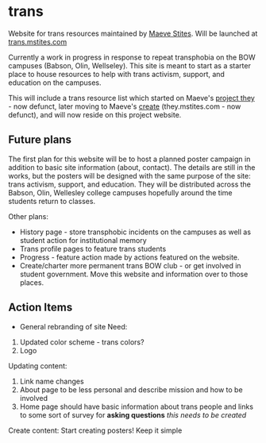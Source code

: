 # trans
Website for trans resources maintained by [Maeve Stites](https://github.com/mstites). Will be launched at [trans.mstites.com](https://trans.mstites.com)

Currently a work in progress in response to repeat transphobia on the BOW campuses (Babson, Olin, Wellseley). This site is meant to start as a starter place to house resources to help with trans activism, support, and education on the campuses.

This will include a trans resource list which started on Maeve's [project they](https://github.com/mstites/project-they) - now defunct, later moving to Maeve's [create](create.mstites.com/) (they.mstites.com - now defunct), and will now reside on this project website.

## Future plans

The first plan for this website will be to host a planned poster campaign in addition to basic site information (about, contact). The details are still in the works, but the posters will be designed with the same purpose of the site: trans activism, support, and education. They will be distributed across the Babson, Olin, Wellesley college campuses hopefully around the time students return to classes.

Other plans:

* History page - store transphobic incidents on the campuses as well as student action for institutional memory
* Trans profile pages to feature trans students
* Progress - feature action made by actions featured on the website.
* Create/charter more permanent trans BOW club - or get involved in student government. Move this website and information over to those places.

## Action Items
* General rebranding of site
Need:
1. Updated color scheme - trans colors?
2. Logo

Updating content:
1. Link name changes
2. About page to be less personal and describe mission and how to be involved
3. Home page should have basic information about trans people and links to some sort of survey for **asking questions** *this needs to be created*

Create content:
Start creating posters!
Keep it simple
